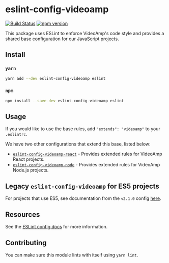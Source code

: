 # eslint-config-videoamp
[![Build Status](https://semaphoreci.com/api/v1/videoamp/eslint-config-videoamp/branches/master/badge.svg)](https://semaphoreci.com/videoamp/eslint-config-videoamp)
[![npm version](https://badge.fury.io/js/eslint-config-videoamp.svg)](https://badge.fury.io/js/eslint-config-videoamp)

This package uses ESLint to enforce VideoAmp's code style and provides a shared base configuration for our JavaScript projects.

## Install
### `yarn`
```sh
yarn add --dev eslint-config-videoamp eslint
```
### `npm`
```sh
npm install --save-dev eslint-config-videoamp eslint
```

## Usage
If you would like to use the base rules, add `"extends": "videoamp"` to your `.eslintrc`.

We have two other configurations that extend this base, listed below:
- [`eslint-config-videoamp-react`](https://github.com/VideoAmp/eslint-config-videoamp-react) - Provides extended rules for VideoAmp React projects.
- [`eslint-config-videoamp-node`](https://github.com/VideoAmp/eslint-config-videoamp-node) - Provides extended rules for VideoAmp Node.js projects.

## Legacy `eslint-config-videoamp` for ES5 projects
For projects that use ES5, see documentation from the `v2.1.0` config [here](https://github.com/VideoAmp/eslint-config-videoamp/blob/master/README.md#eslint-config-videoampes5).

## Resources
See the [ESLint config docs](http://eslint.org/docs/user-guide/configuring#extending-configuration-files) for more information.

## Contributing

You can make sure this module lints with itself using `yarn lint`.
